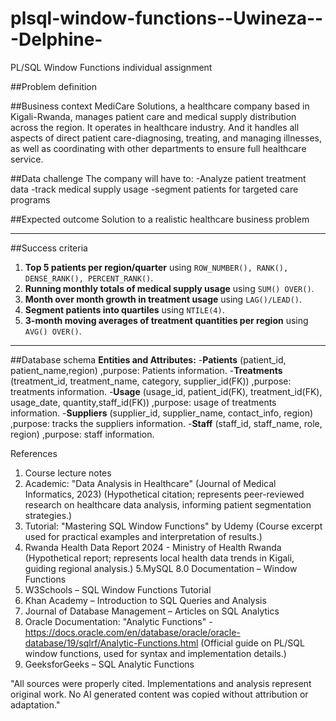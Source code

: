 # plsql-window-functions--Uwineza---Delphine-
PL/SQL Window Functions individual assignment

##Problem definition

##Business context
MediCare Solutions, a healthcare company based in Kigali-Rwanda, manages patient care and medical supply distribution across the region.
It operates in healthcare industry.
And it handles all aspects of direct patient care-diagnosing, treating, and managing illnesses,
as well as coordinating with other departments to ensure full healthcare service.

##Data challenge
The company will have to:
-Analyze patient treatment data
-track medical supply usage
-segment patients for targeted care programs

##Expected outcome
Solution to a realistic healthcare business problem

---

##Success criteria
1. **Top 5 patients per region/quarter** using `ROW_NUMBER(), RANK(), DENSE_RANK(), PERCENT_RANK()`.
2. **Running monthly totals of medical supply usage** using `SUM() OVER()`.
3. **Month over month growth in treatment usage** using `LAG()/LEAD()`.
4. **Segment patients into quartiles** using `NTILE(4)`.
5. **3-month moving averages of treatment quantities per region** using `AVG() OVER()`.

---

##Database schema
**Entities and Attributes:**
-**Patients** (patient_id, patient_name,region) ,purpose: Patients information.
-**Treatments** (treatment_id, treatment_name, category, supplier_id(FK)) ,purpose: treatments information.
-**Usage** (usage_id, patient_id(FK), treatment_id(FK), usage_date, quantity,staff_id(FK)) ,purpose: usage of treatments information.
-**Suppliers** (supplier_id, supplier_name, contact_info, region) ,purpose: tracks the suppliers information.
-**Staff** (staff_id, staff_name, role, region) ,purpose: staff information.

References

1. Course lecture notes
2. Academic: "Data Analysis in Healthcare" (Journal of Medical Informatics, 2023)
(Hypothetical citation; represents peer-reviewed research on healthcare data analysis, informing patient segmentation strategies.)
3. Tutorial: "Mastering SQL Window Functions" by Udemy
(Course excerpt used for practical examples and interpretation of results.)
4. Rwanda Health Data Report 2024 - Ministry of Health Rwanda
(Hypothetical report; represents local health data trends in Kigali, guiding regional analysis.)
5.MySQL 8.0 Documentation – Window Functions
6. W3Schools – SQL Window Functions Tutorial
7. Khan Academy – Introduction to SQL Queries and Analysis
8. Journal of Database Management – Articles on SQL Analytics
9. Oracle Documentation: "Analytic Functions" - https://docs.oracle.com/en/database/oracle/oracle-database/19/sqlrf/Analytic-Functions.html
(Official guide on PL/SQL window functions, used for syntax and implementation details.)
10. GeeksforGeeks – SQL Analytic Functions

"All sources were properly cited. Implementations and analysis represent original work.
No AI generated content was copied without attribution or adaptation."







